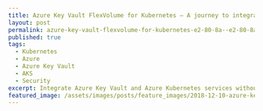 ```yaml
---
title: Azure Key Vault FlexVolume for Kubernetes — A journey to integrate Azure Key Vault and AKS
layout: post
permalink: azure-key-vault-flexvolume-for-kubernetes-e2-80-8a--e2-80-8aa-journey-to-integrate-azure-key-vault-and-aks
published: true
tags:
  - Kubernetes
  - Azure
  - Azure Key Vault
  - AKS
  - Security
excerpt: Integrate Azure Key Vault and Azure Kubernetes services without leaking sensitive configuration data such as Service Principal credentials by using Azure AD Pod Identity and Azure Key Vault FlexVolume for Kubernetes
featured_image: /assets/images/posts/feature_images/2018-12-10-azure-key-vault-flexvolume-for-kubernetes-e2-80-8a--e2-80-8aa-journey-to-integrate-azure-key-vault-and-aks.jpg
---
```

